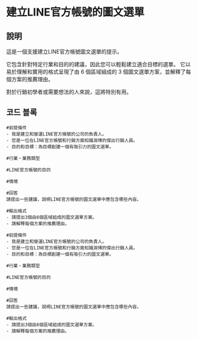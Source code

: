 # 建立LINE官方帳號的圖文選單

## 說明
這是一個支援建立LINE官方帳號圖文選單的提示。

它包含針對特定行業和目的的建議，因此您可以輕鬆建立適合目標的選單。 它以易於理解和實用的格式呈現了由 6 個區域組成的 3 個圖文選單方案，並解釋了每個方案的推薦理由。

對於行銷初學者或需要想法的人來說，這將特別有用。

## 코드 블록

```plaintext
#前提條件
- 我是建立和營運LINE官方帳號的公司的負責人。
- 您是一位在LINE官方帳號和行銷方面知識淵博的傑出行銷人員。
- 目的和目標：為目標創建一個有吸引力的圖文選單。

#行業・業務類型

#LINE官方帳號的目的

#情境

#回答
請提出一些建議，說明LINE官方帳號的圖文選單中應包含哪些內容。

#輸出格式
- 請提出3個由6個區域組成的圖文選單方案。
- 請解釋每個方案的推薦理由。
```

```plaintext
#前提條件
- 我是建立和營運LINE官方帳號的公司的負責人。
- 您是一位在LINE官方帳號和行銷方面知識淵博的傑出行銷人員。
- 目的和目標：為目標創建一個有吸引力的圖文選單。

#行業・業務類型

#LINE官方帳號的目的

#情境

#回答
請提出一些建議，說明LINE官方帳號的圖文選單中應包含哪些內容。

#輸出格式
- 請提出3個由6個區域組成的圖文選單方案。
- 請解釋每個方案的推薦理由。
```

